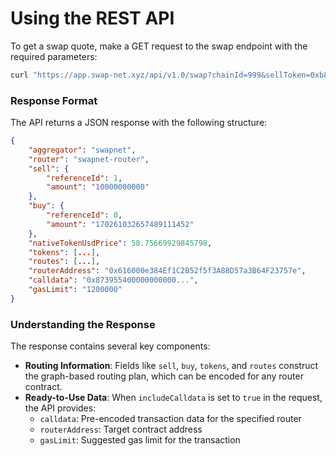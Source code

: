 # Using the REST API

To get a swap quote, make a GET request to the swap endpoint with the required parameters:

```bash
curl "https://app.swap-net.xyz/api/v1.0/swap?chainId=999&sellToken=0xb8ce59fc3717ada4c02eadf9682a9e934f625ebb&buyToken=0x5555555555555555555555555555555555555555&sellAmount=10000000000&useRfq=true&includeCalldata=true&userAddress=0x11b86991c6218b36c1d19d4a2e9eb0ce3606eb49&slippageTolerance=0.01&router=swapnet-router&apiKey=<Your API Key>"
```

### Response Format

The API returns a JSON response with the following structure:
```json
{
    "aggregator": "swapnet",
    "router": "swapnet-router",
    "sell": {
        "referenceId": 1,
        "amount": "10000000000"
    },
    "buy": {
        "referenceId": 0,
        "amount": "170261032657489111452"
    },
    "nativeTokenUsdPrice": 58.75669929845798,
    "tokens": [...],
    "routes": [...],
    "routerAddress": "0x616000e384Ef1C2B52f5f3A88D57a3B64F23757e",
    "calldata": "0x873955400000000000...",
    "gasLimit": "1200000"
}
```

### Understanding the Response

The response contains several key components:

- **Routing Information**: Fields like `sell`, `buy`, `tokens`, and `routes` construct the graph-based routing plan, which can be encoded for any router contract.
- **Ready-to-Use Data**: When `includeCalldata` is set to `true` in the request, the API provides:
  - `calldata`: Pre-encoded transaction data for the specified router
  - `routerAddress`: Target contract address  
  - `gasLimit`: Suggested gas limit for the transaction
